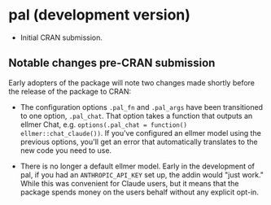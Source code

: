 # pal (development version)

* Initial CRAN submission.

## Notable changes pre-CRAN submission

Early adopters of the package will note two changes made shortly before the 
release of the package to CRAN:

* The configuration options `.pal_fn` and `.pal_args` have been 
  transitioned to one option, `.pal_chat`. That option takes a function
  that outputs an ellmer Chat, e.g. 
  `options(.pal_chat = function() ellmer::chat_claude())`.
  If you've configured an ellmer model using the previous options, you'll get
  an error that automatically translates to the new code you need to use.

* There is no longer a default ellmer model. Early in the development
  of pal, if you had an `ANTHROPIC_API_KEY` set up, the addin would
  "just work." While this was convenient for Claude users, but it means that the 
  package spends money on the users behalf without any explicit opt-in.
